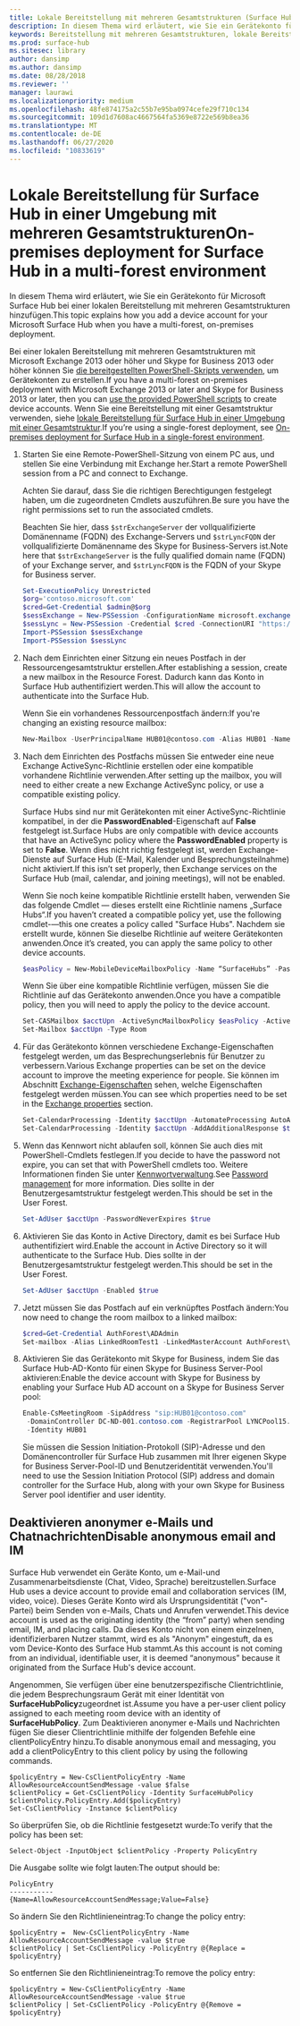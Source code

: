 ```yaml
---
title: Lokale Bereitstellung mit mehreren Gesamtstrukturen (Surface Hub)
description: In diesem Thema wird erläutert, wie Sie ein Gerätekonto für Microsoft Surface Hub bei einer lokalen Bereitstellung mit mehreren Gesamtstrukturen hinzufügen.
keywords: Bereitstellung mit mehreren Gesamtstrukturen, lokale Bereitstellung, Gerätekonto, Surface Hub
ms.prod: surface-hub
ms.sitesec: library
author: dansimp
ms.author: dansimp
ms.date: 08/28/2018
ms.reviewer: ''
manager: laurawi
ms.localizationpriority: medium
ms.openlocfilehash: 48fe874175a2c55b7e95ba0974cefe29f710c134
ms.sourcegitcommit: 109d1d7608ac4667564fa5369e8722e569b8ea36
ms.translationtype: MT
ms.contentlocale: de-DE
ms.lasthandoff: 06/27/2020
ms.locfileid: "10833619"
---
```

# <span data-ttu-id="8e7e1-104">Lokale Bereitstellung für Surface Hub in einer Umgebung mit mehreren Gesamtstrukturen</span><span class="sxs-lookup"><span data-stu-id="8e7e1-104">On-premises deployment for Surface Hub in a multi-forest environment</span></span>


<span data-ttu-id="8e7e1-105">In diesem Thema wird erläutert, wie Sie ein Gerätekonto für Microsoft Surface Hub bei einer lokalen Bereitstellung mit mehreren Gesamtstrukturen hinzufügen.</span><span class="sxs-lookup"><span data-stu-id="8e7e1-105">This topic explains how you add a device account for your Microsoft Surface Hub when you have a multi-forest, on-premises deployment.</span></span>

<span data-ttu-id="8e7e1-106">Bei einer lokalen Bereitstellung mit mehreren Gesamtstrukturen mit Microsoft Exchange 2013 oder höher und Skype for Business 2013 oder höher können Sie [die bereitgestellten PowerShell-Skripts verwenden](appendix-a-powershell-scripts-for-surface-hub.md#create-on-premises-ps-scripts), um Gerätekonten zu erstellen.</span><span class="sxs-lookup"><span data-stu-id="8e7e1-106">If you have a multi-forest on-premises deployment with Microsoft Exchange 2013 or later and Skype for Business 2013 or later, then you can [use the provided PowerShell scripts](appendix-a-powershell-scripts-for-surface-hub.md#create-on-premises-ps-scripts) to create device accounts.</span></span> <span data-ttu-id="8e7e1-107">Wenn Sie eine Bereitstellung mit einer Gesamtstruktur verwenden, siehe [lokale Bereitstellung für Surface Hub in einer Umgebung mit einer Gesamtstruktur](on-premises-deployment-surface-hub-device-accounts.md).</span><span class="sxs-lookup"><span data-stu-id="8e7e1-107">If you’re using a single-forest deployment, see [On-premises deployment for Surface Hub in a single-forest environment](on-premises-deployment-surface-hub-device-accounts.md).</span></span>

1.  <span data-ttu-id="8e7e1-108">Starten Sie eine Remote-PowerShell-Sitzung von einem PC aus, und stellen Sie eine Verbindung mit Exchange her.</span><span class="sxs-lookup"><span data-stu-id="8e7e1-108">Start a remote PowerShell session from a PC and connect to Exchange.</span></span>

    <span data-ttu-id="8e7e1-109">Achten Sie darauf, dass Sie die richtigen Berechtigungen festgelegt haben, um die zugeordneten Cmdlets auszuführen.</span><span class="sxs-lookup"><span data-stu-id="8e7e1-109">Be sure you have the right permissions set to run the associated cmdlets.</span></span>

    <span data-ttu-id="8e7e1-110">Beachten Sie hier, dass `$strExchangeServer` der vollqualifizierte Domänenname (FQDN) des Exchange-Servers und `$strLyncFQDN` der vollqualifizierte Domänenname des Skype for Business-Servers ist.</span><span class="sxs-lookup"><span data-stu-id="8e7e1-110">Note here that `$strExchangeServer` is the fully qualified domain name (FQDN) of your Exchange server, and `$strLyncFQDN` is the FQDN of your Skype for Business server.</span></span>

    ```PowerShell
    Set-ExecutionPolicy Unrestricted
    $org='contoso.microsoft.com'
    $cred=Get-Credential $admin@$org
    $sessExchange = New-PSSession -ConfigurationName microsoft.exchange -Credential $cred -AllowRedirection -Authentication Kerberos -ConnectionUri "http://$strExchangeServer/powershell" -WarningAction SilentlyContinue
    $sessLync = New-PSSession -Credential $cred -ConnectionURI "https://$strLyncFQDN/OcsPowershell" -AllowRedirection -WarningAction SilentlyContinue
    Import-PSSession $sessExchange
    Import-PSSession $sessLync
    ```

2.  <span data-ttu-id="8e7e1-111">Nach dem Einrichten einer Sitzung ein neues Postfach in der Ressourcengesamtstruktur erstellen.</span><span class="sxs-lookup"><span data-stu-id="8e7e1-111">After establishing a session, create a new mailbox in the Resource Forest.</span></span> <span data-ttu-id="8e7e1-112">Dadurch kann das Konto in Surface Hub authentifiziert werden.</span><span class="sxs-lookup"><span data-stu-id="8e7e1-112">This will allow the account to authenticate into the Surface Hub.</span></span>

    <span data-ttu-id="8e7e1-113">Wenn Sie ein vorhandenes Ressourcenpostfach ändern:</span><span class="sxs-lookup"><span data-stu-id="8e7e1-113">If you're changing an existing resource mailbox:</span></span>

    ```PowerShell
    New-Mailbox -UserPrincipalName HUB01@contoso.com -Alias HUB01 -Name "Hub-01"
    ```

3.  <span data-ttu-id="8e7e1-114">Nach dem Einrichten des Postfachs müssen Sie entweder eine neue Exchange ActiveSync-Richtlinie erstellen oder eine kompatible vorhandene Richtlinie verwenden.</span><span class="sxs-lookup"><span data-stu-id="8e7e1-114">After setting up the mailbox, you will need to either create a new Exchange ActiveSync policy, or use a compatible existing policy.</span></span>

    <span data-ttu-id="8e7e1-115">Surface Hubs sind nur mit Gerätekonten mit einer ActiveSync-Richtlinie kompatibel, in der die **PasswordEnabled**-Eigenschaft auf **False** festgelegt ist.</span><span class="sxs-lookup"><span data-stu-id="8e7e1-115">Surface Hubs are only compatible with device accounts that have an ActiveSync policy where the **PasswordEnabled** property is set to **False**.</span></span> <span data-ttu-id="8e7e1-116">Wenn dies nicht richtig festgelegt ist, werden Exchange-Dienste auf Surface Hub (E-Mail, Kalender und Besprechungsteilnahme) nicht aktiviert.</span><span class="sxs-lookup"><span data-stu-id="8e7e1-116">If this isn’t set properly, then Exchange services on the Surface Hub (mail, calendar, and joining meetings), will not be enabled.</span></span>

    <span data-ttu-id="8e7e1-117">Wenn Sie noch keine kompatible Richtlinie erstellt haben, verwenden Sie das folgende Cmdlet –– dieses erstellt eine Richtlinie namens „Surface Hubs“.</span><span class="sxs-lookup"><span data-stu-id="8e7e1-117">If you haven’t created a compatible policy yet, use the following cmdlet-—this one creates a policy called "Surface Hubs".</span></span> <span data-ttu-id="8e7e1-118">Nachdem sie erstellt wurde, können Sie dieselbe Richtlinie auf weitere Gerätekonten anwenden.</span><span class="sxs-lookup"><span data-stu-id="8e7e1-118">Once it’s created, you can apply the same policy to other device accounts.</span></span>

    ```PowerShell
    $easPolicy = New-MobileDeviceMailboxPolicy -Name “SurfaceHubs” -PasswordEnabled $false
    ```

    <span data-ttu-id="8e7e1-119">Wenn Sie über eine kompatible Richtlinie verfügen, müssen Sie die Richtlinie auf das Gerätekonto anwenden.</span><span class="sxs-lookup"><span data-stu-id="8e7e1-119">Once you have a compatible policy, then you will need to apply the policy to the device account.</span></span> 

    ```PowerShell
    Set-CASMailbox $acctUpn -ActiveSyncMailboxPolicy $easPolicy -ActiveSyncEnabled $true
    Set-Mailbox $acctUpn -Type Room
    ```

4.  <span data-ttu-id="8e7e1-120">Für das Gerätekonto können verschiedene Exchange-Eigenschaften festgelegt werden, um das Besprechungserlebnis für Benutzer zu verbessern.</span><span class="sxs-lookup"><span data-stu-id="8e7e1-120">Various Exchange properties can be set on the device account to improve the meeting experience for people.</span></span> <span data-ttu-id="8e7e1-121">Sie können im Abschnitt [Exchange-Eigenschaften](exchange-properties-for-surface-hub-device-accounts.md) sehen, welche Eigenschaften festgelegt werden müssen.</span><span class="sxs-lookup"><span data-stu-id="8e7e1-121">You can see which properties need to be set in the [Exchange properties](exchange-properties-for-surface-hub-device-accounts.md) section.</span></span>

    ```PowerShell
    Set-CalendarProcessing -Identity $acctUpn -AutomateProcessing AutoAccept -AddOrganizerToSubject $false –AllowConflicts $false –DeleteComments $false -DeleteSubject $false -RemovePrivateProperty $false
    Set-CalendarProcessing -Identity $acctUpn -AddAdditionalResponse $true -AdditionalResponse "This is a Surface Hub room!"
    ```

5.  <span data-ttu-id="8e7e1-122">Wenn das Kennwort nicht ablaufen soll, können Sie auch dies mit PowerShell-Cmdlets festlegen.</span><span class="sxs-lookup"><span data-stu-id="8e7e1-122">If you decide to have the password not expire, you can set that with PowerShell cmdlets too.</span></span> <span data-ttu-id="8e7e1-123">Weitere Informationen finden Sie unter [Kennwortverwaltung](password-management-for-surface-hub-device-accounts.md).</span><span class="sxs-lookup"><span data-stu-id="8e7e1-123">See [Password management](password-management-for-surface-hub-device-accounts.md) for more information.</span></span> <span data-ttu-id="8e7e1-124">Dies sollte in der Benutzergesamtstruktur festgelegt werden.</span><span class="sxs-lookup"><span data-stu-id="8e7e1-124">This should be set in the User Forest.</span></span>

    ```PowerShell
    Set-AdUser $acctUpn -PasswordNeverExpires $true
    ```

6.  <span data-ttu-id="8e7e1-125">Aktivieren Sie das Konto in Active Directory, damit es bei Surface Hub authentifiziert wird.</span><span class="sxs-lookup"><span data-stu-id="8e7e1-125">Enable the account in Active Directory so it will authenticate to the Surface Hub.</span></span> <span data-ttu-id="8e7e1-126">Dies sollte in der Benutzergesamtstruktur festgelegt werden.</span><span class="sxs-lookup"><span data-stu-id="8e7e1-126">This should be set in the User Forest.</span></span>

    ```PowerShell
    Set-AdUser $acctUpn -Enabled $true
    ```

6. <span data-ttu-id="8e7e1-127">Jetzt müssen Sie das Postfach auf ein verknüpftes Postfach ändern:</span><span class="sxs-lookup"><span data-stu-id="8e7e1-127">You now need to change the room mailbox to a linked mailbox:</span></span>

    ```PowerShell
    $cred=Get-Credential AuthForest\ADAdmin
    Set-mailbox -Alias LinkedRoomTest1 -LinkedMasterAccount AuthForest\LinkedRoomTest1 -LinkedDomainController AuthForest-4939.AuthForest.extest.contoso.com -Name LinkedRoomTest1 -LinkedCredential $cred -Identity LinkedRoomTest1
    ```

7.  <span data-ttu-id="8e7e1-128">Aktivieren Sie das Gerätekonto mit Skype for Business, indem Sie das Surface Hub-AD-Konto für einen Skype for Business Server-Pool aktivieren:</span><span class="sxs-lookup"><span data-stu-id="8e7e1-128">Enable the device account with Skype for Business by enabling your Surface Hub AD account on a Skype for Business Server pool:</span></span>

    ```PowerShell
    Enable-CsMeetingRoom -SipAddress "sip:HUB01@contoso.com"
     -DomainController DC-ND-001.contoso.com -RegistrarPool LYNCPool15.contoso.com
     -Identity HUB01
    ```

    <span data-ttu-id="8e7e1-129">Sie müssen die Session Initiation-Protokoll (SIP)-Adresse und den Domänencontroller für Surface Hub zusammen mit Ihrer eigenen Skype for Business Server-Pool-ID und Benutzeridentität verwenden.</span><span class="sxs-lookup"><span data-stu-id="8e7e1-129">You'll need to use the Session Initiation Protocol (SIP) address and domain controller for the Surface Hub, along with your own Skype for Business Server pool identifier and user identity.</span></span>


## <span data-ttu-id="8e7e1-130">Deaktivieren anonymer e-Mails und Chatnachrichten</span><span class="sxs-lookup"><span data-stu-id="8e7e1-130">Disable anonymous email and IM</span></span>



<span data-ttu-id="8e7e1-131">Surface Hub verwendet ein Geräte Konto, um e-Mail-und Zusammenarbeitsdienste (Chat, Video, Sprache) bereitzustellen.</span><span class="sxs-lookup"><span data-stu-id="8e7e1-131">Surface Hub uses a device account to provide email and collaboration services (IM, video, voice).</span></span> <span data-ttu-id="8e7e1-132">Dieses Geräte Konto wird als Ursprungsidentität ("von"-Partei) beim Senden von e-Mails, Chats und Anrufen verwendet.</span><span class="sxs-lookup"><span data-stu-id="8e7e1-132">This device account is used as the originating identity (the “from” party) when sending email, IM, and placing calls.</span></span> <span data-ttu-id="8e7e1-133">Da dieses Konto nicht von einem einzelnen, identifizierbaren Nutzer stammt, wird es als "Anonym" eingestuft, da es vom Device-Konto des Surface Hub stammt.</span><span class="sxs-lookup"><span data-stu-id="8e7e1-133">As this account is not coming from an individual, identifiable user, it is deemed “anonymous” because it originated from the Surface Hub's device account.</span></span>  

<span data-ttu-id="8e7e1-134">Angenommen, Sie verfügen über eine benutzerspezifische Clientrichtlinie, die jedem Besprechungsraum Gerät mit einer Identität von **SurfaceHubPolicy**zugeordnet ist.</span><span class="sxs-lookup"><span data-stu-id="8e7e1-134">Assume you have a per-user client policy assigned to each meeting room device with an identity of **SurfaceHubPolicy**.</span></span> <span data-ttu-id="8e7e1-135">Zum Deaktivieren anonymer e-Mails und Nachrichten fügen Sie dieser Clientrichtlinie mithilfe der folgenden Befehle eine clientPolicyEntry hinzu.</span><span class="sxs-lookup"><span data-stu-id="8e7e1-135">To disable anonymous email and messaging, you add a clientPolicyEntry to this client policy by using the following commands.</span></span>

```
$policyEntry = New-CsClientPolicyEntry -Name AllowResourceAccountSendMessage -value $false
$clientPolicy = Get-CsClientPolicy -Identity SurfaceHubPolicy
$clientPolicy.PolicyEntry.Add($policyEntry)
Set-CsClientPolicy -Instance $clientPolicy
```

<span data-ttu-id="8e7e1-136">So überprüfen Sie, ob die Richtlinie festgesetzt wurde:</span><span class="sxs-lookup"><span data-stu-id="8e7e1-136">To verify that the policy has been set:</span></span>

```
Select-Object -InputObject $clientPolicy -Property PolicyEntry
```

<span data-ttu-id="8e7e1-137">Die Ausgabe sollte wie folgt lauten:</span><span class="sxs-lookup"><span data-stu-id="8e7e1-137">The output should be:</span></span>

```
PolicyEntry
-----------
{Name=AllowResourceAccountSendMessage;Value=False}
```
    
    
<span data-ttu-id="8e7e1-138">So ändern Sie den Richtlinieneintrag:</span><span class="sxs-lookup"><span data-stu-id="8e7e1-138">To change the policy entry:</span></span>

```
$policyEntry =  New-CsClientPolicyEntry -Name AllowResourceAccountSendMessage -value $true
$clientPolicy | Set-CsClientPolicy -PolicyEntry @{Replace = $policyEntry}
``` 
    
<span data-ttu-id="8e7e1-139">So entfernen Sie den Richtlinieneintrag:</span><span class="sxs-lookup"><span data-stu-id="8e7e1-139">To remove the policy entry:</span></span>

```
$policyEntry = New-CsClientPolicyEntry -Name AllowResourceAccountSendMessage -value $true
$clientPolicy | Set-CsClientPolicy -PolicyEntry @{Remove = $policyEntry}
```
 





